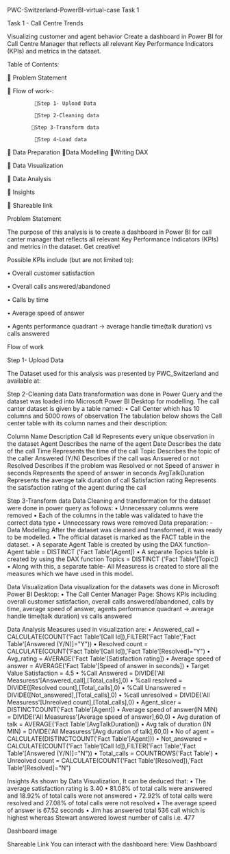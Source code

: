 PWC-Switzerland-PowerBI-virtual-case Task 1

Task 1 - Call Centre Trends


Visualizing customer and agent behavior
Create a dashboard in Power BI for Call Centre Manager that reflects all relevant Key Performance Indicators (KPIs) and metrics in the dataset. 


Table of Contents:

	Problem Statement

	Flow of work-:
             
             Step 1- Upload Data
             
             Step 2-Cleaning data
            
            Step 3-Transform data
             
             Step 4-Load data 

	Data Preparation
             Data Modelling
             Writing DAX 

	Data Visualization

	Data Analysis

	Insights

	Shareable link

Problem Statement

The purpose of this analysis is to create a dashboard in Power BI for call canter manager that reflects all relevant Key Performance Indicators (KPIs) and metrics in the dataset. Get creative!

Possible KPIs include (but are not limited to):

•	Overall customer satisfaction

•	Overall calls answered/abandoned

•	Calls by time

•	Average speed of answer

•	Agents performance quadrant -> average handle time(talk duration) vs calls answered


Flow of work

Step 1- Upload Data

The Dataset used for this analysis was presented by PWC_Switzerland and available at:

Step 2-Cleaning data
Data transformation was done in Power Query and the dataset was loaded into Microsoft Power BI Desktop for modelling.
The call canter dataset is given by a table named:
•	Call Center which has 10 columns and 5000 rows of observation
The tabulation below shows the Call center table with its column names and their description:

Column Name	Description
Call Id	Represents every unique observation in the dataset
Agent	Describes the name of the agent
Date	Describes the date of the call
Time	Represents the time of the call
Topic	Describes the topic of the caller
Answered (Y/N)	Describes if the call was Answered or not
Resolved	Describes if the problem was Resolved or not
Speed of answer in seconds	Represents the speed of answer in seconds
AvgTalkDuration	Represents the average talk duration of call
Satisfaction rating	Represents the satisfaction rating of the agent during the call

Step 3-Transform data
Data Cleaning and transformation for the dataset were done in power query as follows:
•	Unnecessary columns were removed
•	Each of the columns in the table was validated to have the correct data type
•	Unnecessary rows were removed
Data preparation: -
Data Modelling
After the dataset was cleaned and transformed, it was ready to be modelled.
•	The official dataset is marked as the FACT table in the dataset.
•	A separate Agent Table is created by using the DAX function-
Agent table = DISTINCT ('Fact Table'[Agent])
•	A separate Topics table is created by using the DAX function
        Topics = DISTINCT ('Fact Table'[Topic])
•	Along with this, a separate table- All Measuress is created to store all the measures which we have used in this model.

Data Visualization
Data visualization for the datasets was done in Microsoft Power BI Desktop:
•	The Call Center Manager Page: Shows KPIs including overall customer satisfaction, overall calls answered/abandoned, calls by time, average speed of answer, agents performance quadrant -> average handle time(talk duration) vs calls answered

Data Analysis
Measures used in visualization are:
•	Answered_call = CALCULATE(COUNT('Fact Table'[Call Id]),FILTER('Fact Table','Fact Table'[Answered (Y/N)]="Y"))
•	Resolved count = CALCULATE(COUNT('Fact Table'[Call Id]),'Fact Table'[Resolved]="Y")
•	Avg_rating = AVERAGE('Fact Table'[Satisfaction rating])
•	Average speed of answer = AVERAGE('Fact Table'[Speed of answer in seconds])
•	Target Value Satisfaction = 4.5
•	%Call Answered = DIVIDE('All Measuress'[Answered_call],[Total_calls],0)
•	%call resolved = DIVIDE([Resolved count],[Total_calls],0)
•	%Call Unanswered = DIVIDE([Not_answered],[Total_calls],0)
•	%call unresolved = DIVIDE('All Measuress'[Unreolved count],[Total_calls],0)
•	Agent_slicer = DISTINCTCOUNT('Fact Table'[Agent])
•	Average speed of answer(IN MIN) = DIVIDE('All Measuress'[Average speed of answer],60,0)
•	Avg duration of talk = AVERAGE('Fact Table'[AvgTalkDuration])
•	Avg talk of duration (IN MIN) = DIVIDE('All Measuress'[Avg duration of talk],60,0)
•	No of agent = CALCULATE(DISTINCTCOUNT('Fact Table'[Agent]))
•	Not_answered = CALCULATE(COUNT('Fact Table'[Call Id]),FILTER('Fact Table','Fact Table'[Answered (Y/N)]="N"))
•	Total_calls = COUNTROWS('Fact Table')
•	Unreolved count = CALCULATE(COUNT('Fact Table'[Resolved]),'Fact Table'[Resolved]="N")

Insights
As shown by Data Visualization, It can be deduced that:
•	The average satisfaction rating is 3.40
•	81.08% of total calls were answered and 18.92% of total calls were not answered
•	72.92% of total calls were resolved and 27.08% of total calls were not resolved
•	The average speed of answer is 67.52 seconds
•	Jim has answered total 536 call which is highest whereas Stewart answered lowest number of calls i.e. 477



Dashboard image



Shareable Link
You can interact with the dashboard here:
View Dashboard
